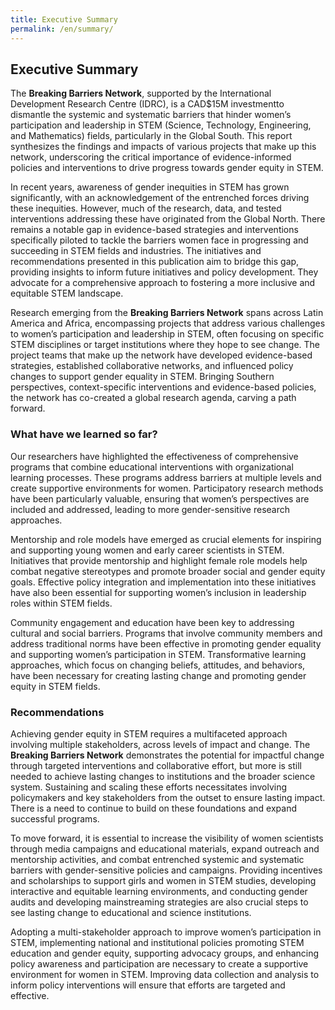 ```yaml
---
title: Executive Summary
permalink: /en/summary/
---
```


## Executive Summary
The **Breaking Barriers Network**, supported by the International Development Research Centre (IDRC), is a CAD$15M investmentto dismantle the systemic and systematic barriers that hinder women’s participation and leadership in STEM (Science, Technology, Engineering, and Mathematics) fields, particularly in the Global South. This report synthesizes the findings and impacts of various projects that make up this network, underscoring the critical importance of evidence-informed policies and interventions to drive progress towards gender equity in STEM.

In recent years, awareness of gender inequities in STEM has grown significantly, with an acknowledgement of the entrenched forces driving these inequities. However, much of the research, data, and tested interventions addressing these have originated from the Global North. There remains a notable gap in evidence-based strategies and interventions specifically piloted to tackle the barriers women face in progressing and succeeding in STEM fields and industries. The initiatives and recommendations presented in this publication aim to bridge this gap, providing insights to inform future initiatives and policy development. They advocate for a comprehensive approach to fostering a more inclusive and equitable STEM landscape.

Research emerging from the **Breaking Barriers Network** spans across Latin America and Africa, encompassing projects that address various challenges to women’s participation and leadership in STEM, often focusing on specific STEM disciplines or target institutions where they hope to see change. The project teams that make up the network have developed evidence-based strategies, established collaborative networks, and influenced policy changes to support gender equality in STEM. Bringing Southern perspectives, context-specific interventions and evidence-based policies, the network has co-created a global research agenda, carving a path forward. 


### What have we learned so far?

Our researchers have highlighted the effectiveness of comprehensive programs that combine educational interventions with organizational learning processes. These programs address barriers at multiple levels and create supportive environments for women. Participatory research methods have been particularly valuable, ensuring that women’s perspectives are included and addressed, leading to more gender-sensitive research approaches.

Mentorship and role models have emerged as crucial elements for inspiring and supporting young women and early career scientists in STEM. Initiatives that provide mentorship and highlight female role models help combat negative stereotypes and promote broader social and gender equity goals. Effective policy integration and implementation into these initiatives have also been essential for supporting women’s inclusion in leadership roles within STEM fields.

Community engagement and education have been key to addressing cultural and social barriers. Programs that involve community members and address traditional norms have been effective in promoting gender equality and supporting women’s participation in STEM. Transformative learning approaches, which focus on changing beliefs, attitudes, and behaviors, have been necessary for creating lasting change and promoting gender equity in STEM fields.

### Recommendations
Achieving gender equity in STEM requires a multifaceted approach involving multiple stakeholders, across levels of impact and change. The **Breaking Barriers Network** demonstrates the potential for impactful change through targeted interventions and collaborative effort, but more is still needed to achieve lasting changes to institutions and the broader science system. Sustaining and scaling these efforts necessitates involving policymakers and key stakeholders from the outset to ensure lasting impact. There is a need to continue to build on these foundations and expand successful programs.

To move forward, it is essential to increase the visibility of women scientists through media campaigns and educational materials, expand outreach and mentorship activities, and combat entrenched systemic and systematic barriers with gender-sensitive policies and campaigns. Providing incentives and scholarships to support girls and women in STEM studies, developing interactive and equitable learning environments, and conducting gender audits and developing mainstreaming strategies are also crucial steps to see lasting change to educational and science institutions.

Adopting a multi-stakeholder approach to improve women’s participation in STEM, implementing national and institutional policies promoting STEM education and gender equity, supporting advocacy groups, and enhancing policy awareness and participation are necessary to create a supportive environment for women in STEM. Improving data collection and analysis to inform policy interventions will ensure that efforts are targeted and effective. 
